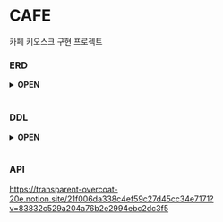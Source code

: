 # CAFE
카페 키오스크 구현 프로젝트

### ERD
<details>
<summary><strong> OPEN </strong></summary>
<div markdown="1">       
</br>

![2023-01-17](https://user-images.githubusercontent.com/87157566/212794387-6dc89f44-ec7d-48fb-b86e-4f0c8d1e4e24.png)

</div>
</details>
</br>

### DDL

<details>
<summary><strong> OPEN </strong></summary>
<div markdown="1">       
</br>

````sql

CREATE SCHEMA IF NOT EXISTS `mydb` DEFAULT CHARACTER SET utf8 ;
USE `mydb`;

CREATE TABLE IF NOT EXISTS `mydb`.`user` (
  `id` BIGINT NOT NULL AUTO_INCREMENT,
  `nickname` VARCHAR(20) NOT NULL,
  `point` BIGINT NOT NULL,
  `created_time` TIMESTAMP NULL,
  `modified_time` TIMESTAMP NULL,
  PRIMARY KEY (`id`));

CREATE TABLE IF NOT EXISTS `mydb`.`point_history` (
  `id` BIGINT NOT NULL AUTO_INCREMENT,
  `type` VARCHAR(50) NOT NULL,
  `point` BIGINT NOT NULL,
  `created_time` TIMESTAMP NULL,
  `user_id` BIGINT NOT NULL,
  PRIMARY KEY (`id`),
  INDEX `fk_point_history_user_idx` (`user_id` ASC) VISIBLE,
  CONSTRAINT `fk_point_history_user`
    FOREIGN KEY (`user_id`)
    REFERENCES `mydb`.`user` (`id`)
    ON DELETE NO ACTION
    ON UPDATE NO ACTION);

CREATE TABLE IF NOT EXISTS `mydb`.`menu` (
  `id` BIGINT NOT NULL AUTO_INCREMENT,
  `name` VARCHAR(30) NOT NULL,
  `price` BIGINT NOT NULL,
  `created_time` TIMESTAMP NULL,
  `modified_time` TIMESTAMP NULL,
  PRIMARY KEY (`id`));
  
  CREATE TABLE IF NOT EXISTS `mydb`.`orders` (
  `id` BIGINT NOT NULL AUTO_INCREMENT,
  `amount` BIGINT NOT NULL,
  `created_time` TIMESTAMP NULL,
  `user_id` BIGINT NOT NULL,
  PRIMARY KEY (`id`));

CREATE TABLE IF NOT EXISTS `mydb`.`order_item` (
  `id` BIGINT NOT NULL AUTO_INCREMENT,
  `price` BIGINT NOT NULL,
  `number` INT NOT NULL,
  `created_time` TIMESTAMP NULL,
  `menu_id` BIGINT NOT NULL,
  `order_id` BIGINT NOT NULL,
  PRIMARY KEY (`id`),
  INDEX `fk_order_item_orders1_idx` (`order_id` ASC) VISIBLE,
  CONSTRAINT `fk_order_item_orders1`
    FOREIGN KEY (`order_id`)
    REFERENCES `mydb`.`orders` (`id`)
    ON DELETE NO ACTION
    ON UPDATE NO ACTION);


````
</div>
</details>
</br>

### API
https://transparent-overcoat-20e.notion.site/21f006da338c4ef59c27d45cc34e7171?v=83832c529a204a76b2e2994ebc2dc3f5

